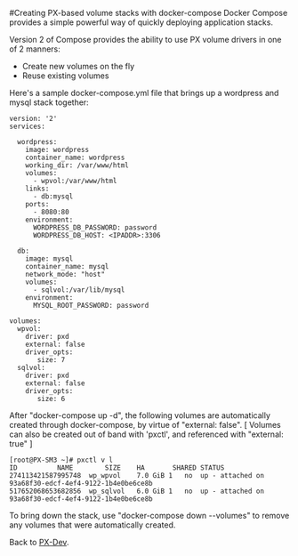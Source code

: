 #Creating PX-based volume stacks with docker-compose
Docker Compose provides a simple powerful way of quickly deploying application stacks.

Version 2 of Compose provides the ability to use PX volume drivers in one of 2 manners:

  + Create new volumes on the fly
  + Reuse existing volumes
  

Here's a sample docker-compose.yml file that brings up a wordpress and mysql stack together:

```
version: '2'
services:

  wordpress:
    image: wordpress
    container_name: wordpress
    working_dir: /var/www/html
    volumes:
      - wpvol:/var/www/html
    links:
      - db:mysql
    ports:
      - 8080:80
    environment:
      WORDPRESS_DB_PASSWORD: password
      WORDPRESS_DB_HOST: <IPADDR>:3306

  db:
    image: mysql
    container_name: mysql
    network_mode: "host"
    volumes:
      - sqlvol:/var/lib/mysql
    environment:
      MYSQL_ROOT_PASSWORD: password

volumes:
  wpvol:
    driver: pxd
    external: false
    driver_opts:
       size: 7
  sqlvol:
    driver: pxd
    external: false
    driver_opts:
       size: 6
```

After "docker-compose up -d", the following volumes are automatically created through docker-compose, by virtue of "external: false".
[ Volumes can also be created out of band with 'pxctl', and referenced with "external: true" ]

```
[root@PX-SM3 ~]# pxctl v l
ID			NAME		SIZE	HA	     SHARED	STATUS
274113421587995748	wp_wpvol	7.0 GiB	1	no	up - attached on 93a68f30-edcf-4ef4-9122-1b4e0be6ce8b
517652068653682856	wp_sqlvol	6.0 GiB	1	no	up - attached on 93a68f30-edcf-4ef4-9122-1b4e0be6ce8b
```

To bring down the stack, use "docker-compose down --volumes" to remove any volumes that were automatically created.


Back to [PX-Dev](https://github.com/portworx/px-dev/).

